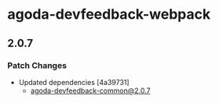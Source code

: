 # agoda-devfeedback-webpack

## 2.0.7

### Patch Changes

- Updated dependencies [4a39731]
  - agoda-devfeedback-common@2.0.7
